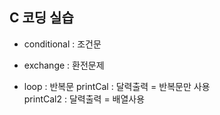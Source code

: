 ## C 코딩 실습 

* conditional : 조건문 
 
* exchange : 환전문제 
 
* loop : 반복문 
  printCal : 달력출력 = 반복문만 사용  
  printCal2 : 달력출력 = 배열사용  
